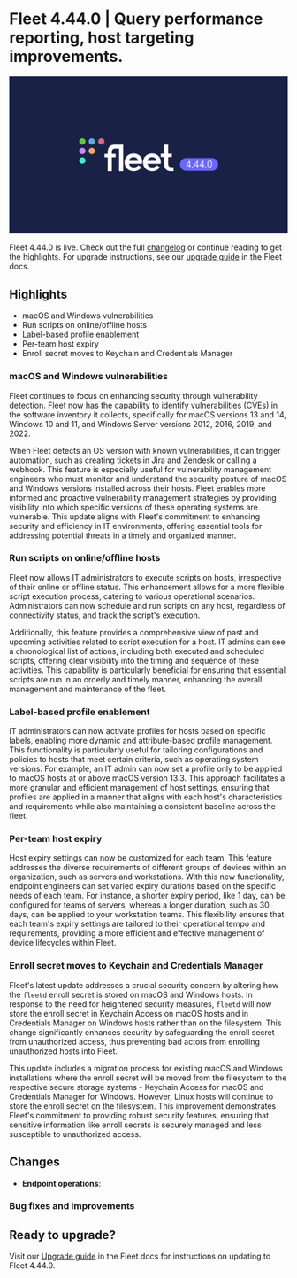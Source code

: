 # Fleet 4.44.0 | Query performance reporting, host targeting improvements.

![Fleet 4.44.0](../website/assets/images/articles/fleet-4.44.0-1600x900@2x.png)

Fleet 4.44.0 is live. Check out the full [changelog](https://github.com/fleetdm/fleet/releases/tag/fleet-v4.44.0) or continue reading to get the highlights.
For upgrade instructions, see our [upgrade guide](https://fleetdm.com/docs/deploying/upgrading-fleet) in the Fleet docs.

## Highlights

* macOS and Windows vulnerabilities
* Run scripts on online/offline hosts
* Label-based profile enablement
* Per-team host expiry
* Enroll secret moves to Keychain and Credentials Manager


### macOS and Windows vulnerabilities

Fleet continues to focus on enhancing security through vulnerability detection. Fleet now has the capability to identify vulnerabilities (CVEs) in the software inventory it collects, specifically for macOS versions 13 and 14, Windows 10 and 11, and Windows Server versions 2012, 2016, 2019, and 2022.

When Fleet detects an OS version with known vulnerabilities, it can trigger automation, such as creating tickets in Jira and Zendesk or calling a webhook. This feature is especially useful for vulnerability management engineers who must monitor and understand the security posture of macOS and Windows versions installed across their hosts. Fleet enables more informed and proactive vulnerability management strategies by providing visibility into which specific versions of these operating systems are vulnerable. This update aligns with Fleet's commitment to enhancing security and efficiency in IT environments, offering essential tools for addressing potential threats in a timely and organized manner.


### Run scripts on online/offline hosts

Fleet now allows IT administrators to execute scripts on hosts, irrespective of their online or offline status. This enhancement allows for a more flexible script execution process, catering to various operational scenarios. Administrators can now schedule and run scripts on any host, regardless of connectivity status, and track the script's execution.

Additionally, this feature provides a comprehensive view of past and upcoming activities related to script execution for a host. IT admins can see a chronological list of actions, including both executed and scheduled scripts, offering clear visibility into the timing and sequence of these activities. This capability is particularly beneficial for ensuring that essential scripts are run in an orderly and timely manner, enhancing the overall management and maintenance of the fleet.


### Label-based profile enablement

IT administrators can now activate profiles for hosts based on specific labels, enabling more dynamic and attribute-based profile management. This functionality is particularly useful for tailoring configurations and policies to hosts that meet certain criteria, such as operating system versions. For example, an IT admin can now set a profile only to be applied to macOS hosts at or above macOS version 13.3. This approach facilitates a more granular and efficient management of host settings, ensuring that profiles are applied in a manner that aligns with each host's characteristics and requirements while also maintaining a consistent baseline across the fleet.


### Per-team host expiry

Host expiry settings can now be customized for each team. This feature addresses the diverse requirements of different groups of devices within an organization, such as servers and workstations. With this new functionality, endpoint engineers can set varied expiry durations based on the specific needs of each team. For instance, a shorter expiry period, like 1 day, can be configured for teams of servers, whereas a longer duration, such as 30 days, can be applied to your workstation teams. This flexibility ensures that each team's expiry settings are tailored to their operational tempo and requirements, providing a more efficient and effective management of device lifecycles within Fleet.


### Enroll secret moves to Keychain and Credentials Manager

Fleet's latest update addresses a crucial security concern by altering how the `fleetd` enroll secret is stored on macOS and Windows hosts. In response to the need for heightened security measures, `fleetd` will now store the enroll secret in Keychain Access on macOS hosts and in Credentials Manager on Windows hosts rather than on the filesystem. This change significantly enhances security by safeguarding the enroll secret from unauthorized access, thus preventing bad actors from enrolling unauthorized hosts into Fleet.

This update includes a migration process for existing macOS and Windows installations where the enroll secret will be moved from the filesystem to the respective secure storage systems - Keychain Access for macOS and Credentials Manager for Windows. However, Linux hosts will continue to store the enroll secret on the filesystem. This improvement demonstrates Fleet's commitment to providing robust security features, ensuring that sensitive information like enroll secrets is securely managed and less susceptible to unauthorized access.




## Changes

* **Endpoint operations**:
  

### Bug fixes and improvements


## Ready to upgrade?

Visit our [Upgrade guide](https://fleetdm.com/docs/deploying/upgrading-fleet) in the Fleet docs for instructions on updating to Fleet 4.44.0.

<meta name="category" value="releases">
<meta name="authorFullName" value="JD Strong">
<meta name="authorGitHubUsername" value="spokanemac">
<meta name="publishedOn" value="2024-01-09">
<meta name="articleTitle" value="Fleet 4.44.0 | Query performance reporting, host targeting improvements.">
<meta name="articleImageUrl" value="../website/assets/images/articles/fleet-4.44.0-1600x900@2x.png">
